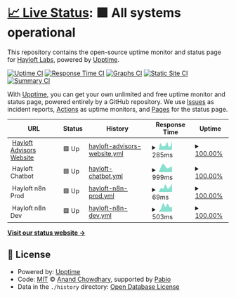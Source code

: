 # [📈 Live Status](https://hayloftadvisors.com): <!--live status--> **🟩 All systems operational**

This repository contains the open-source uptime monitor and status page for [Hayloft Labs](https://hayloftadvisors.com), powered by [Upptime](https://github.com/upptime/upptime).

[![Uptime CI](https://github.com/hayloftlabs/hayloft-website-upptime/workflows/Uptime%20CI/badge.svg)](https://github.com/hayloftlabs/hayloft-website-upptime/actions?query=workflow%3A%22Uptime+CI%22)
[![Response Time CI](https://github.com/hayloftlabs/hayloft-website-upptime/workflows/Response%20Time%20CI/badge.svg)](https://github.com/hayloftlabs/hayloft-website-upptime/actions?query=workflow%3A%22Response+Time+CI%22)
[![Graphs CI](https://github.com/hayloftlabs/hayloft-website-upptime/workflows/Graphs%20CI/badge.svg)](https://github.com/hayloftlabs/hayloft-website-upptime/actions?query=workflow%3A%22Graphs+CI%22)
[![Static Site CI](https://github.com/hayloftlabs/hayloft-website-upptime/workflows/Static%20Site%20CI/badge.svg)](https://github.com/hayloftlabs/hayloft-website-upptime/actions?query=workflow%3A%22Static+Site+CI%22)
[![Summary CI](https://github.com/hayloftlabs/hayloft-website-upptime/workflows/Summary%20CI/badge.svg)](https://github.com/hayloftlabs/hayloft-website-upptime/actions?query=workflow%3A%22Summary+CI%22)

With [Upptime](https://upptime.js.org), you can get your own unlimited and free uptime monitor and status page, powered entirely by a GitHub repository. We use [Issues](https://github.com/hayloftlabs/hayloft-website-upptime/issues) as incident reports, [Actions](https://github.com/hayloftlabs/hayloft-website-upptime/actions) as uptime monitors, and [Pages](https://hayloftadvisors.com) for the status page.

<!--start: status pages-->
<!-- This summary is generated by Upptime (https://github.com/upptime/upptime) -->
<!-- Do not edit this manually, your changes will be overwritten -->
<!-- prettier-ignore -->
| URL | Status | History | Response Time | Uptime |
| --- | ------ | ------- | ------------- | ------ |
| <img alt="" src="https://icons.duckduckgo.com/ip3/hayloftadvisors.com.ico" height="13"> [Hayloft Advisors Website](https://hayloftadvisors.com) | 🟩 Up | [hayloft-advisors-website.yml](https://github.com/hayloftlabs/hayloft-website-upptime/commits/HEAD/history/hayloft-advisors-website.yml) | <details><summary><img alt="Response time graph" src="./graphs/hayloft-advisors-website/response-time-week.png" height="20"> 285ms</summary><br><a href="https://hayloftlabs.github.io/hayloft-website-upptime/history/hayloft-advisors-website"><img alt="Response time 285" src="https://img.shields.io/endpoint?url=https%3A%2F%2Fraw.githubusercontent.com%2Fhayloftlabs%2Fhayloft-website-upptime%2FHEAD%2Fapi%2Fhayloft-advisors-website%2Fresponse-time.json"></a><br><a href="https://hayloftlabs.github.io/hayloft-website-upptime/history/hayloft-advisors-website"><img alt="24-hour response time 486" src="https://img.shields.io/endpoint?url=https%3A%2F%2Fraw.githubusercontent.com%2Fhayloftlabs%2Fhayloft-website-upptime%2FHEAD%2Fapi%2Fhayloft-advisors-website%2Fresponse-time-day.json"></a><br><a href="https://hayloftlabs.github.io/hayloft-website-upptime/history/hayloft-advisors-website"><img alt="7-day response time 285" src="https://img.shields.io/endpoint?url=https%3A%2F%2Fraw.githubusercontent.com%2Fhayloftlabs%2Fhayloft-website-upptime%2FHEAD%2Fapi%2Fhayloft-advisors-website%2Fresponse-time-week.json"></a><br><a href="https://hayloftlabs.github.io/hayloft-website-upptime/history/hayloft-advisors-website"><img alt="30-day response time 285" src="https://img.shields.io/endpoint?url=https%3A%2F%2Fraw.githubusercontent.com%2Fhayloftlabs%2Fhayloft-website-upptime%2FHEAD%2Fapi%2Fhayloft-advisors-website%2Fresponse-time-month.json"></a><br><a href="https://hayloftlabs.github.io/hayloft-website-upptime/history/hayloft-advisors-website"><img alt="1-year response time 285" src="https://img.shields.io/endpoint?url=https%3A%2F%2Fraw.githubusercontent.com%2Fhayloftlabs%2Fhayloft-website-upptime%2FHEAD%2Fapi%2Fhayloft-advisors-website%2Fresponse-time-year.json"></a></details> | <details><summary><a href="https://hayloftlabs.github.io/hayloft-website-upptime/history/hayloft-advisors-website">100.00%</a></summary><a href="https://hayloftlabs.github.io/hayloft-website-upptime/history/hayloft-advisors-website"><img alt="All-time uptime 100.00%" src="https://img.shields.io/endpoint?url=https%3A%2F%2Fraw.githubusercontent.com%2Fhayloftlabs%2Fhayloft-website-upptime%2FHEAD%2Fapi%2Fhayloft-advisors-website%2Fuptime.json"></a><br><a href="https://hayloftlabs.github.io/hayloft-website-upptime/history/hayloft-advisors-website"><img alt="24-hour uptime 100.00%" src="https://img.shields.io/endpoint?url=https%3A%2F%2Fraw.githubusercontent.com%2Fhayloftlabs%2Fhayloft-website-upptime%2FHEAD%2Fapi%2Fhayloft-advisors-website%2Fuptime-day.json"></a><br><a href="https://hayloftlabs.github.io/hayloft-website-upptime/history/hayloft-advisors-website"><img alt="7-day uptime 100.00%" src="https://img.shields.io/endpoint?url=https%3A%2F%2Fraw.githubusercontent.com%2Fhayloftlabs%2Fhayloft-website-upptime%2FHEAD%2Fapi%2Fhayloft-advisors-website%2Fuptime-week.json"></a><br><a href="https://hayloftlabs.github.io/hayloft-website-upptime/history/hayloft-advisors-website"><img alt="30-day uptime 100.00%" src="https://img.shields.io/endpoint?url=https%3A%2F%2Fraw.githubusercontent.com%2Fhayloftlabs%2Fhayloft-website-upptime%2FHEAD%2Fapi%2Fhayloft-advisors-website%2Fuptime-month.json"></a><br><a href="https://hayloftlabs.github.io/hayloft-website-upptime/history/hayloft-advisors-website"><img alt="1-year uptime 100.00%" src="https://img.shields.io/endpoint?url=https%3A%2F%2Fraw.githubusercontent.com%2Fhayloftlabs%2Fhayloft-website-upptime%2FHEAD%2Fapi%2Fhayloft-advisors-website%2Fuptime-year.json"></a></details>
| <img alt="" src="https://icons.duckduckgo.com/ip3/null.ico" height="13"> Hayloft Chatbot | 🟩 Up | [hayloft-chatbot.yml](https://github.com/hayloftlabs/hayloft-website-upptime/commits/HEAD/history/hayloft-chatbot.yml) | <details><summary><img alt="Response time graph" src="./graphs/hayloft-chatbot/response-time-week.png" height="20"> 999ms</summary><br><a href="https://hayloftlabs.github.io/hayloft-website-upptime/history/hayloft-chatbot"><img alt="Response time 999" src="https://img.shields.io/endpoint?url=https%3A%2F%2Fraw.githubusercontent.com%2Fhayloftlabs%2Fhayloft-website-upptime%2FHEAD%2Fapi%2Fhayloft-chatbot%2Fresponse-time.json"></a><br><a href="https://hayloftlabs.github.io/hayloft-website-upptime/history/hayloft-chatbot"><img alt="24-hour response time 1011" src="https://img.shields.io/endpoint?url=https%3A%2F%2Fraw.githubusercontent.com%2Fhayloftlabs%2Fhayloft-website-upptime%2FHEAD%2Fapi%2Fhayloft-chatbot%2Fresponse-time-day.json"></a><br><a href="https://hayloftlabs.github.io/hayloft-website-upptime/history/hayloft-chatbot"><img alt="7-day response time 999" src="https://img.shields.io/endpoint?url=https%3A%2F%2Fraw.githubusercontent.com%2Fhayloftlabs%2Fhayloft-website-upptime%2FHEAD%2Fapi%2Fhayloft-chatbot%2Fresponse-time-week.json"></a><br><a href="https://hayloftlabs.github.io/hayloft-website-upptime/history/hayloft-chatbot"><img alt="30-day response time 999" src="https://img.shields.io/endpoint?url=https%3A%2F%2Fraw.githubusercontent.com%2Fhayloftlabs%2Fhayloft-website-upptime%2FHEAD%2Fapi%2Fhayloft-chatbot%2Fresponse-time-month.json"></a><br><a href="https://hayloftlabs.github.io/hayloft-website-upptime/history/hayloft-chatbot"><img alt="1-year response time 999" src="https://img.shields.io/endpoint?url=https%3A%2F%2Fraw.githubusercontent.com%2Fhayloftlabs%2Fhayloft-website-upptime%2FHEAD%2Fapi%2Fhayloft-chatbot%2Fresponse-time-year.json"></a></details> | <details><summary><a href="https://hayloftlabs.github.io/hayloft-website-upptime/history/hayloft-chatbot">100.00%</a></summary><a href="https://hayloftlabs.github.io/hayloft-website-upptime/history/hayloft-chatbot"><img alt="All-time uptime 100.00%" src="https://img.shields.io/endpoint?url=https%3A%2F%2Fraw.githubusercontent.com%2Fhayloftlabs%2Fhayloft-website-upptime%2FHEAD%2Fapi%2Fhayloft-chatbot%2Fuptime.json"></a><br><a href="https://hayloftlabs.github.io/hayloft-website-upptime/history/hayloft-chatbot"><img alt="24-hour uptime 100.00%" src="https://img.shields.io/endpoint?url=https%3A%2F%2Fraw.githubusercontent.com%2Fhayloftlabs%2Fhayloft-website-upptime%2FHEAD%2Fapi%2Fhayloft-chatbot%2Fuptime-day.json"></a><br><a href="https://hayloftlabs.github.io/hayloft-website-upptime/history/hayloft-chatbot"><img alt="7-day uptime 100.00%" src="https://img.shields.io/endpoint?url=https%3A%2F%2Fraw.githubusercontent.com%2Fhayloftlabs%2Fhayloft-website-upptime%2FHEAD%2Fapi%2Fhayloft-chatbot%2Fuptime-week.json"></a><br><a href="https://hayloftlabs.github.io/hayloft-website-upptime/history/hayloft-chatbot"><img alt="30-day uptime 100.00%" src="https://img.shields.io/endpoint?url=https%3A%2F%2Fraw.githubusercontent.com%2Fhayloftlabs%2Fhayloft-website-upptime%2FHEAD%2Fapi%2Fhayloft-chatbot%2Fuptime-month.json"></a><br><a href="https://hayloftlabs.github.io/hayloft-website-upptime/history/hayloft-chatbot"><img alt="1-year uptime 100.00%" src="https://img.shields.io/endpoint?url=https%3A%2F%2Fraw.githubusercontent.com%2Fhayloftlabs%2Fhayloft-website-upptime%2FHEAD%2Fapi%2Fhayloft-chatbot%2Fuptime-year.json"></a></details>
| <img alt="" src="https://icons.duckduckgo.com/ip3/null.ico" height="13"> Hayloft n8n Prod | 🟩 Up | [hayloft-n8n-prod.yml](https://github.com/hayloftlabs/hayloft-website-upptime/commits/HEAD/history/hayloft-n8n-prod.yml) | <details><summary><img alt="Response time graph" src="./graphs/hayloft-n8n-prod/response-time-week.png" height="20"> 69ms</summary><br><a href="https://hayloftlabs.github.io/hayloft-website-upptime/history/hayloft-n8n-prod"><img alt="Response time 69" src="https://img.shields.io/endpoint?url=https%3A%2F%2Fraw.githubusercontent.com%2Fhayloftlabs%2Fhayloft-website-upptime%2FHEAD%2Fapi%2Fhayloft-n8n-prod%2Fresponse-time.json"></a><br><a href="https://hayloftlabs.github.io/hayloft-website-upptime/history/hayloft-n8n-prod"><img alt="24-hour response time 113" src="https://img.shields.io/endpoint?url=https%3A%2F%2Fraw.githubusercontent.com%2Fhayloftlabs%2Fhayloft-website-upptime%2FHEAD%2Fapi%2Fhayloft-n8n-prod%2Fresponse-time-day.json"></a><br><a href="https://hayloftlabs.github.io/hayloft-website-upptime/history/hayloft-n8n-prod"><img alt="7-day response time 69" src="https://img.shields.io/endpoint?url=https%3A%2F%2Fraw.githubusercontent.com%2Fhayloftlabs%2Fhayloft-website-upptime%2FHEAD%2Fapi%2Fhayloft-n8n-prod%2Fresponse-time-week.json"></a><br><a href="https://hayloftlabs.github.io/hayloft-website-upptime/history/hayloft-n8n-prod"><img alt="30-day response time 69" src="https://img.shields.io/endpoint?url=https%3A%2F%2Fraw.githubusercontent.com%2Fhayloftlabs%2Fhayloft-website-upptime%2FHEAD%2Fapi%2Fhayloft-n8n-prod%2Fresponse-time-month.json"></a><br><a href="https://hayloftlabs.github.io/hayloft-website-upptime/history/hayloft-n8n-prod"><img alt="1-year response time 69" src="https://img.shields.io/endpoint?url=https%3A%2F%2Fraw.githubusercontent.com%2Fhayloftlabs%2Fhayloft-website-upptime%2FHEAD%2Fapi%2Fhayloft-n8n-prod%2Fresponse-time-year.json"></a></details> | <details><summary><a href="https://hayloftlabs.github.io/hayloft-website-upptime/history/hayloft-n8n-prod">100.00%</a></summary><a href="https://hayloftlabs.github.io/hayloft-website-upptime/history/hayloft-n8n-prod"><img alt="All-time uptime 100.00%" src="https://img.shields.io/endpoint?url=https%3A%2F%2Fraw.githubusercontent.com%2Fhayloftlabs%2Fhayloft-website-upptime%2FHEAD%2Fapi%2Fhayloft-n8n-prod%2Fuptime.json"></a><br><a href="https://hayloftlabs.github.io/hayloft-website-upptime/history/hayloft-n8n-prod"><img alt="24-hour uptime 100.00%" src="https://img.shields.io/endpoint?url=https%3A%2F%2Fraw.githubusercontent.com%2Fhayloftlabs%2Fhayloft-website-upptime%2FHEAD%2Fapi%2Fhayloft-n8n-prod%2Fuptime-day.json"></a><br><a href="https://hayloftlabs.github.io/hayloft-website-upptime/history/hayloft-n8n-prod"><img alt="7-day uptime 100.00%" src="https://img.shields.io/endpoint?url=https%3A%2F%2Fraw.githubusercontent.com%2Fhayloftlabs%2Fhayloft-website-upptime%2FHEAD%2Fapi%2Fhayloft-n8n-prod%2Fuptime-week.json"></a><br><a href="https://hayloftlabs.github.io/hayloft-website-upptime/history/hayloft-n8n-prod"><img alt="30-day uptime 100.00%" src="https://img.shields.io/endpoint?url=https%3A%2F%2Fraw.githubusercontent.com%2Fhayloftlabs%2Fhayloft-website-upptime%2FHEAD%2Fapi%2Fhayloft-n8n-prod%2Fuptime-month.json"></a><br><a href="https://hayloftlabs.github.io/hayloft-website-upptime/history/hayloft-n8n-prod"><img alt="1-year uptime 100.00%" src="https://img.shields.io/endpoint?url=https%3A%2F%2Fraw.githubusercontent.com%2Fhayloftlabs%2Fhayloft-website-upptime%2FHEAD%2Fapi%2Fhayloft-n8n-prod%2Fuptime-year.json"></a></details>
| <img alt="" src="https://icons.duckduckgo.com/ip3/null.ico" height="13"> Hayloft n8n Dev | 🟩 Up | [hayloft-n8n-dev.yml](https://github.com/hayloftlabs/hayloft-website-upptime/commits/HEAD/history/hayloft-n8n-dev.yml) | <details><summary><img alt="Response time graph" src="./graphs/hayloft-n8n-dev/response-time-week.png" height="20"> 503ms</summary><br><a href="https://hayloftlabs.github.io/hayloft-website-upptime/history/hayloft-n8n-dev"><img alt="Response time 503" src="https://img.shields.io/endpoint?url=https%3A%2F%2Fraw.githubusercontent.com%2Fhayloftlabs%2Fhayloft-website-upptime%2FHEAD%2Fapi%2Fhayloft-n8n-dev%2Fresponse-time.json"></a><br><a href="https://hayloftlabs.github.io/hayloft-website-upptime/history/hayloft-n8n-dev"><img alt="24-hour response time 449" src="https://img.shields.io/endpoint?url=https%3A%2F%2Fraw.githubusercontent.com%2Fhayloftlabs%2Fhayloft-website-upptime%2FHEAD%2Fapi%2Fhayloft-n8n-dev%2Fresponse-time-day.json"></a><br><a href="https://hayloftlabs.github.io/hayloft-website-upptime/history/hayloft-n8n-dev"><img alt="7-day response time 503" src="https://img.shields.io/endpoint?url=https%3A%2F%2Fraw.githubusercontent.com%2Fhayloftlabs%2Fhayloft-website-upptime%2FHEAD%2Fapi%2Fhayloft-n8n-dev%2Fresponse-time-week.json"></a><br><a href="https://hayloftlabs.github.io/hayloft-website-upptime/history/hayloft-n8n-dev"><img alt="30-day response time 503" src="https://img.shields.io/endpoint?url=https%3A%2F%2Fraw.githubusercontent.com%2Fhayloftlabs%2Fhayloft-website-upptime%2FHEAD%2Fapi%2Fhayloft-n8n-dev%2Fresponse-time-month.json"></a><br><a href="https://hayloftlabs.github.io/hayloft-website-upptime/history/hayloft-n8n-dev"><img alt="1-year response time 503" src="https://img.shields.io/endpoint?url=https%3A%2F%2Fraw.githubusercontent.com%2Fhayloftlabs%2Fhayloft-website-upptime%2FHEAD%2Fapi%2Fhayloft-n8n-dev%2Fresponse-time-year.json"></a></details> | <details><summary><a href="https://hayloftlabs.github.io/hayloft-website-upptime/history/hayloft-n8n-dev">100.00%</a></summary><a href="https://hayloftlabs.github.io/hayloft-website-upptime/history/hayloft-n8n-dev"><img alt="All-time uptime 100.00%" src="https://img.shields.io/endpoint?url=https%3A%2F%2Fraw.githubusercontent.com%2Fhayloftlabs%2Fhayloft-website-upptime%2FHEAD%2Fapi%2Fhayloft-n8n-dev%2Fuptime.json"></a><br><a href="https://hayloftlabs.github.io/hayloft-website-upptime/history/hayloft-n8n-dev"><img alt="24-hour uptime 100.00%" src="https://img.shields.io/endpoint?url=https%3A%2F%2Fraw.githubusercontent.com%2Fhayloftlabs%2Fhayloft-website-upptime%2FHEAD%2Fapi%2Fhayloft-n8n-dev%2Fuptime-day.json"></a><br><a href="https://hayloftlabs.github.io/hayloft-website-upptime/history/hayloft-n8n-dev"><img alt="7-day uptime 100.00%" src="https://img.shields.io/endpoint?url=https%3A%2F%2Fraw.githubusercontent.com%2Fhayloftlabs%2Fhayloft-website-upptime%2FHEAD%2Fapi%2Fhayloft-n8n-dev%2Fuptime-week.json"></a><br><a href="https://hayloftlabs.github.io/hayloft-website-upptime/history/hayloft-n8n-dev"><img alt="30-day uptime 100.00%" src="https://img.shields.io/endpoint?url=https%3A%2F%2Fraw.githubusercontent.com%2Fhayloftlabs%2Fhayloft-website-upptime%2FHEAD%2Fapi%2Fhayloft-n8n-dev%2Fuptime-month.json"></a><br><a href="https://hayloftlabs.github.io/hayloft-website-upptime/history/hayloft-n8n-dev"><img alt="1-year uptime 100.00%" src="https://img.shields.io/endpoint?url=https%3A%2F%2Fraw.githubusercontent.com%2Fhayloftlabs%2Fhayloft-website-upptime%2FHEAD%2Fapi%2Fhayloft-n8n-dev%2Fuptime-year.json"></a></details>

<!--end: status pages-->

[**Visit our status website →**](https://hayloftadvisors.com)

## 📄 License

- Powered by: [Upptime](https://github.com/upptime/upptime)
- Code: [MIT](./LICENSE) © [Anand Chowdhary](https://anandchowdhary.com), supported by [Pabio](https://pabio.com)
- Data in the `./history` directory: [Open Database License](https://opendatacommons.org/licenses/odbl/1-0/)
